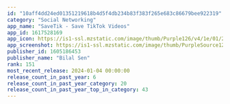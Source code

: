 ```yaml
---
id: "10aff4dd24ed01351219618b4d5f4db234b83f383f265e683c86679bee922319"
category: "Social Networking"
app_name: "SaveTik - Save TikTok Videos"
app_id: 1617528169
app_icon: https://is1-ssl.mzstatic.com/image/thumb/Purple126/v4/1e/01/25/1e0125a3-1567-c59b-f2dd-3cd27a6daaf1/AppIcon-0-0-1x_U007emarketing-0-10-0-P3-85-220.png/1024x1024bb.png
app_screenshot: https://is1-ssl.mzstatic.com/image/thumb/PurpleSource126/v4/82/d7/83/82d78352-7eb1-b428-a6e3-c50cbb8ac2de/6d7ca886-47ea-4de8-87c4-18be239248e0_1.jpg/1242x2688bb.png
publisher_id: 1605186453
publisher_name: "Bilal Sen"
rank: 151
most_recent_release: 2024-01-04 00:00:00
release_count_in_past_year: 6
release_count_in_past_year_category: 20
release_count_in_past_year_top_in_category: 43
---
```

